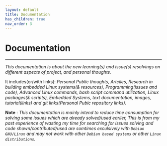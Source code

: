```yaml
---
layout: default
title: Documentation
has_children: true
nav_order: 3 
---
```


# Documentation

---

*This documentation is about the new learning(s) and issue(s) resolvings on different aspects of project, and personal thoughts.* 

It includes(or/with links): *Personal Public thoughts, Artciles, Research in building embedded Linux systems(& resources), Programming(issues and code),  Advanced Linux commands, bash script command utilization, Linux packages(& scripts), Embedded Systems, text documentation, images, tutorial(links) and git links(Personal Pubic repository links).*

**Note** : *This documentation is mainly intend to reduce time consumption for solving some issues which are already solved/used earlier, This is from my past experience of wasting my time for searching for issues solving and code shown/contributed/used are somtimes exculsively with `Debian GNU/Linux` and may not work with other `Debian based systems` or other  `Linux distributions`.*
